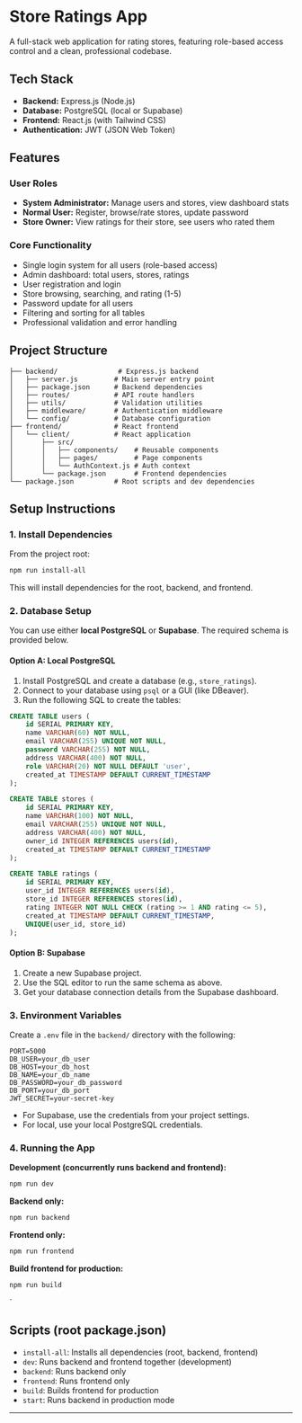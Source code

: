 # Store Ratings App

A full-stack web application for rating stores, featuring role-based access control and a clean, professional codebase.

## Tech Stack
- **Backend:** Express.js (Node.js)
- **Database:** PostgreSQL (local or Supabase)
- **Frontend:** React.js (with Tailwind CSS)
- **Authentication:** JWT (JSON Web Token)

## Features

### User Roles
- **System Administrator:** Manage users and stores, view dashboard stats
- **Normal User:** Register, browse/rate stores, update password
- **Store Owner:** View ratings for their store, see users who rated them

### Core Functionality
- Single login system for all users (role-based access)
- Admin dashboard: total users, stores, ratings
- User registration and login
- Store browsing, searching, and rating (1-5)
- Password update for all users
- Filtering and sorting for all tables
- Professional validation and error handling

## Project Structure

```
├── backend/               # Express.js backend
│   ├── server.js         # Main server entry point
│   ├── package.json      # Backend dependencies
│   ├── routes/           # API route handlers
│   ├── utils/            # Validation utilities
│   ├── middleware/       # Authentication middleware
│   └── config/           # Database configuration
├── frontend/             # React frontend
│   └── client/           # React application
│       ├── src/
│       │   ├── components/    # Reusable components
│       │   ├── pages/         # Page components
│       │   └── AuthContext.js # Auth context
│       └── package.json       # Frontend dependencies
└── package.json          # Root scripts and dev dependencies
```

## Setup Instructions

### 1. Install Dependencies

From the project root:
```sh
npm run install-all
```
This will install dependencies for the root, backend, and frontend.

### 2. Database Setup

You can use either **local PostgreSQL** or **Supabase**. The required schema is provided below.

#### Option A: Local PostgreSQL
1. Install PostgreSQL and create a database (e.g., `store_ratings`).
2. Connect to your database using `psql` or a GUI (like DBeaver).
3. Run the following SQL to create the tables:

```sql
CREATE TABLE users (
    id SERIAL PRIMARY KEY,
    name VARCHAR(60) NOT NULL,
    email VARCHAR(255) UNIQUE NOT NULL,
    password VARCHAR(255) NOT NULL,
    address VARCHAR(400) NOT NULL,
    role VARCHAR(20) NOT NULL DEFAULT 'user',
    created_at TIMESTAMP DEFAULT CURRENT_TIMESTAMP
);

CREATE TABLE stores (
    id SERIAL PRIMARY KEY,
    name VARCHAR(100) NOT NULL,
    email VARCHAR(255) UNIQUE NOT NULL,
    address VARCHAR(400) NOT NULL,
    owner_id INTEGER REFERENCES users(id),
    created_at TIMESTAMP DEFAULT CURRENT_TIMESTAMP
);

CREATE TABLE ratings (
    id SERIAL PRIMARY KEY,
    user_id INTEGER REFERENCES users(id),
    store_id INTEGER REFERENCES stores(id),
    rating INTEGER NOT NULL CHECK (rating >= 1 AND rating <= 5),
    created_at TIMESTAMP DEFAULT CURRENT_TIMESTAMP,
    UNIQUE(user_id, store_id)
);
```

#### Option B: Supabase
1. Create a new Supabase project.
2. Use the SQL editor to run the same schema as above.
3. Get your database connection details from the Supabase dashboard.

### 3. Environment Variables

Create a `.env` file in the `backend/` directory with the following:

```
PORT=5000
DB_USER=your_db_user
DB_HOST=your_db_host
DB_NAME=your_db_name
DB_PASSWORD=your_db_password
DB_PORT=your_db_port
JWT_SECRET=your-secret-key
```

- For Supabase, use the credentials from your project settings.
- For local, use your local PostgreSQL credentials.

### 4. Running the App

**Development (concurrently runs backend and frontend):**
```sh
npm run dev
```

**Backend only:**
```sh
npm run backend
```

**Frontend only:**
```sh
npm run frontend
```

**Build frontend for production:**
```sh
npm run build
```



`

## Scripts (root package.json)
- `install-all`: Installs all dependencies (root, backend, frontend)
- `dev`: Runs backend and frontend together (development)
- `backend`: Runs backend only
- `frontend`: Runs frontend only
- `build`: Builds frontend for production
- `start`: Runs backend in production mode



---
